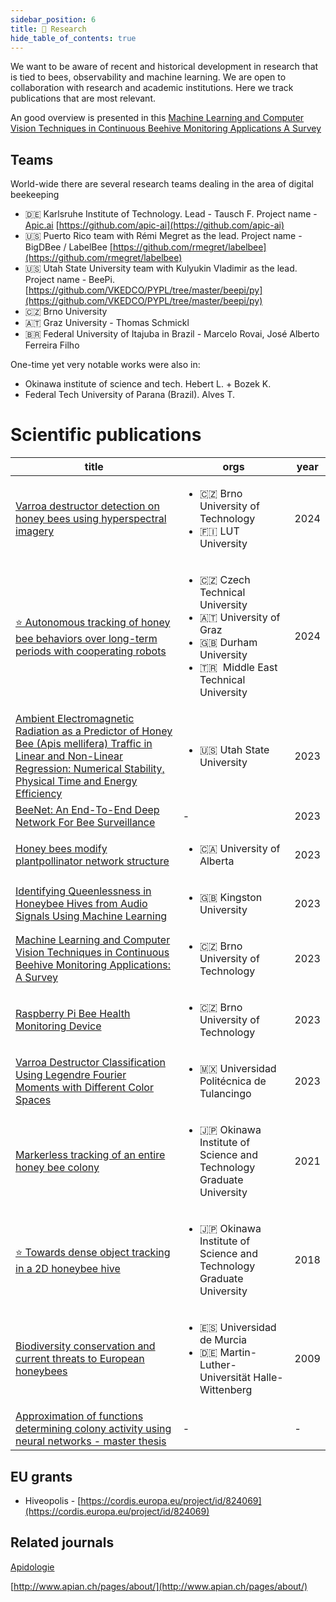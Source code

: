 ```yaml
---
sidebar_position: 6
title: 🔬 Research
hide_table_of_contents: true
---
```

We want to be aware of recent and historical development in research that is tied to bees, observability and machine learning. We are open to collaboration with research and academic institutions. Here we track publications that are most relevant.

An good overview is presented in this [Machine Learning and Computer Vision Techniques in Continuous Beehive Monitoring Applications A Survey](Machine%20Learning%20and%20Computer%20Vision%20Techniques%20in%20Continuous%20Beehive%20Monitoring%20Applications%20A%20Survey.md)

## Teams

World-wide there are several research teams dealing in the area of digital beekeeping

- 🇩🇪 Karlsruhe Institute of Technology. Lead - Tausch F. Project name - [Apic.ai](http://Apic.ai) [https://github.com/apic-ai](https://github.com/apic-ai)
- 🇺🇸 Puerto Rico team with Rémi Megret as the lead. Project name - BigDBee / LabelBee [https://github.com/rmegret/labelbee](https://github.com/rmegret/labelbee)
- 🇺🇸 Utah State University team with Kulyukin Vladimir as the lead. Project name - BeePi. [https://github.com/VKEDCO/PYPL/tree/master/beepi/py](https://github.com/VKEDCO/PYPL/tree/master/beepi/py)
- 🇨🇿 Brno University
- 🇦🇹 Graz University - Thomas Schmickl
- 🇧🇷 Federal University of Itajuba in Brazil - Marcelo Rovai, José Alberto Ferreira Filho

One-time yet very notable works were also in:

- Okinawa institute of science and tech. Hebert L. + Bozek K.
- Federal Tech University of Parana (Brazil). Alves T.

# Scientific publications

<!-- QueryToSerialize: table WITHOUT ID "[" + default(title, file.name) + "]" + default( "("+  replace(replace(file.path, "gratheon.com/research/", ""), " ", "%20") + ")", "") as title, orgs, year FROM "gratheon.com/research" WHERE file.name != "index" SORT  year desc -->
<!-- SerializedQuery: table WITHOUT ID "[" + default(title, file.name) + "]" + default( "("+  replace(replace(file.path, "gratheon.com/research/", ""), " ", "%20") + ")", "") as title, orgs, year FROM "gratheon.com/research" WHERE file.name != "index" SORT  year desc -->

| title                                                                                                                                                                                                                                                                              | orgs                                                                                                                                                            | year |
| ---------------------------------------------------------------------------------------------------------------------------------------------------------------------------------------------------------------------------------------------------------------------------------- | --------------------------------------------------------------------------------------------------------------------------------------------------------------- | ---- |
| [Varroa destructor detection on honey bees using hyperspectral imagery](Varroa%20destructor%20detection%20on%20honey%20bees%20using%20hyperspectral%20imagery.md)                                                                                                                  | <ul><li>🇨🇿 Brno University of Technology</li><li>🇫🇮 LUT University</li></ul>                                                                                | 2024 |
| [⭐️ Autonomous tracking of honey bee behaviors over long-term periods with cooperating robots](⭐️%20Autonomous%20tracking%20of%20honey%20bee%20behaviors%20over%20long-term%20periods%20with%20cooperating%20robots.md)                                                            | <ul><li>🇨🇿 Czech Technical University</li><li>🇦🇹 University of Graz</li><li>🇬🇧 Durham University</li><li>🇹🇷  Middle East Technical University</li></ul> | 2024 |
| [Ambient Electromagnetic Radiation as a Predictor of Honey Bee (Apis mellifera) Traffic in Linear and Non-Linear Regression: Numerical Stability, Physical Time and Energy Efficiency](Ambient%20Electromagnetic%20Radiation%20as%20a%20Predictor%20of%20Honey%20Bee%20Traffic.md) | <ul><li>🇺🇸 Utah State University</li></ul>                                                                                                                    | 2023 |
| [BeeNet: An End-To-End Deep Network For Bee Surveillance](BeeNet%20-%20An%20End-To-End%20Deep%20Network%20For%20Bee%20Surveillance.md)                                                                                                                                             | \-                                                                                                                                                              | 2023 |
| [Honey bees modify plantpollinator network structure](Honey%20bees%20modify%20plantpollinator%20network%20structure.md)                                                                                                                                                            | <ul><li>🇨🇦 University of Alberta</li></ul>                                                                                                                    | 2023 |
| [Identifying Queenlessness in Honeybee Hives from Audio Signals Using Machine Learning](Identifying%20Queenlessness%20in%20Honeybee%20Hives%20from%20Audio%20Signals%20Using%20Machine%20Learning.md)                                                                              | <ul><li>🇬🇧 Kingston University</li></ul>                                                                                                                      | 2023 |
| [Machine Learning and Computer Vision Techniques in Continuous Beehive Monitoring Applications: A Survey](Machine%20Learning%20and%20Computer%20Vision%20Techniques%20in%20Continuous%20Beehive%20Monitoring%20Applications%20A%20Survey.md)                                       | <ul><li>🇨🇿 Brno University of Technology</li></ul>                                                                                                            | 2023 |
| [Raspberry Pi Bee Health Monitoring Device](Raspberry%20Pi%20Bee%20Health%20Monitoring%20Device.md)                                                                                                                                                                                | <ul><li>🇨🇿 Brno University of Technology</li></ul>                                                                                                            | 2023 |
| [Varroa Destructor Classification Using Legendre Fourier Moments with Different Color Spaces](Varroa%20Destructor%20Classification%20Using%20Legendre%20Fourier%20Moments%20with%20Different%20Color%20Spaces.md)                                                                  | <ul><li>🇲🇽 Universidad Politécnica de Tulancingo</li></ul>                                                                                                    | 2023 |
| [Markerless tracking of an entire honey bee colony](Markerless%20tracking%20of%20an%20entire%20honey%20bee%20colony.md)                                                                                                                                                            | <ul><li>🇯🇵 Okinawa Institute of Science and Technology Graduate University</li></ul>                                                                          | 2021 |
| [⭐️ Towards dense object tracking in a 2D honeybee hive](⭐️%20Towards%20dense%20object%20tracking%20in%20a%202D%20honeybee%20hive.md)                                                                                                                                              | <ul><li>🇯🇵 Okinawa Institute of Science and Technology Graduate University</li></ul>                                                                          | 2018 |
| [Biodiversity conservation and current threats to European honeybees](Biodiversity%20conservation%20and%20current%20threats%20to%20European%20honeybees.md)                                                                                                                        | <ul><li>🇪🇸 Universidad de Murcia</li><li>🇩🇪 Martin-Luther-Universität Halle-Wittenberg</li></ul>                                                            | 2009 |
| [Approximation of functions determining colony activity using neural networks - master thesis](Approximation%20of%20functions%20determining%20colony%20activity%20using%20neural%20networks%20-%20master%20thesis.md)                                                              | \-                                                                                                                                                              | \-   |
<!-- SerializedQuery END -->


## EU grants

- Hiveopolis - [https://cordis.europa.eu/project/id/824069](https://cordis.europa.eu/project/id/824069)

## Related journals

[Apidologie](https://www.springer.com/journal/13592)

[http://www.apian.ch/pages/about/](http://www.apian.ch/pages/about/)

